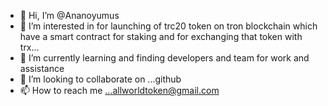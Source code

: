 - 👋 Hi, I’m @Ananoyumus
- 👀 I’m interested in for launching of trc20 token on tron blockchain which have a smart contract for staking and for exchanging that token with trx...
- 🌱 I’m currently learning and finding developers and team for work and assistance
- 💞️ I’m looking to collaborate on ...github
- 📫 How to reach me ...allworldtoken@gmail.com

<!---
Ananoyumus/Ananoyumus is a ✨ special ✨ repository because its `README.md` (this file) appears on your GitHub profile.
You can click the Preview link to take a look at your changes.
--->
